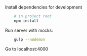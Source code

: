 Install dependencies for development
````sh
    # in project root
    npm install
````
Run server with mocks:
````sh
    gulp --nodemon
````

Go to localhost:4000

